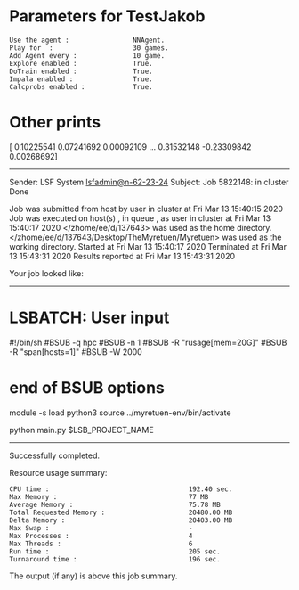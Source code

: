 # Parameters for TestJakob

    Use the agent :                NNAgent.
    Play for  :                    30 games.
    Add Agent every :              10 game.
    Explore enabled :              True.
    DoTrain enabled :              True.
    Impala enabled :               True.
    Calcprobs enabled :            True.

# Other prints

[ 0.10225541  0.07241692  0.00092109 ...  0.31532148 -0.23309842
  0.00268692]

------------------------------------------------------------
Sender: LSF System <lsfadmin@n-62-23-24>
Subject: Job 5822148: <NNAgent9TestJakob> in cluster <dcc> Done

Job <NNAgent9TestJakob> was submitted from host <n-62-30-7> by user <s183905> in cluster <dcc> at Fri Mar 13 15:40:15 2020
Job was executed on host(s) <n-62-23-24>, in queue <hpc>, as user <s183905> in cluster <dcc> at Fri Mar 13 15:40:17 2020
</zhome/ee/d/137643> was used as the home directory.
</zhome/ee/d/137643/Desktop/TheMyretuen/Myretuen> was used as the working directory.
Started at Fri Mar 13 15:40:17 2020
Terminated at Fri Mar 13 15:43:31 2020
Results reported at Fri Mar 13 15:43:31 2020

Your job looked like:

------------------------------------------------------------
# LSBATCH: User input
#!/bin/sh
#BSUB -q hpc
#BSUB -n 1
#BSUB -R "rusage[mem=20G]"
#BSUB -R "span[hosts=1]"
#BSUB -W 2000
# end of BSUB options

module -s load python3
source ../myretuen-env/bin/activate

python main.py $LSB_PROJECT_NAME


------------------------------------------------------------

Successfully completed.

Resource usage summary:

    CPU time :                                   192.40 sec.
    Max Memory :                                 77 MB
    Average Memory :                             75.78 MB
    Total Requested Memory :                     20480.00 MB
    Delta Memory :                               20403.00 MB
    Max Swap :                                   -
    Max Processes :                              4
    Max Threads :                                6
    Run time :                                   205 sec.
    Turnaround time :                            196 sec.

The output (if any) is above this job summary.

